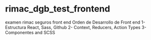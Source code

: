 # rimac_dgb_test_frontend
examen rimac seguros front end
Orden de Desarrollo de Front end
1- Estructura React, Sass, Github
2- Context, Reducers, Action Types
3- Componentes and SCSS
